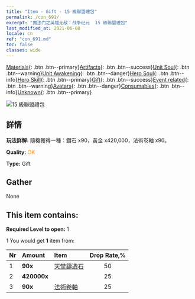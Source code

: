 ```yaml
---
title: "Item - Gift - 15 級聯盟禮包"
permalink: /con_691/
excerpt: "魔法门之英雄无敌：战争纪元  15 級聯盟禮包"
last_modified_at: 2021-06-08
locale: cn
ref: "con_691.md"
toc: false
classes: wide
---
```

 [Materials](/ItemsCN/){: .btn .btn--primary}[Artifacts](/ItemsCN/Artifacts/){: .btn .btn--success}[Unit Soul](/ItemsCN/UnitSoul/){: .btn .btn--warning}[Unit Awakening](/ItemsCN/UnitAwakening/){: .btn .btn--danger}[Hero Soul](/ItemsCN/HeroSoul/){: .btn .btn--info}[Hero Skill](/ItemsCN/HeroSkill/){: .btn .btn--primary}[Gift](/ItemsCN/Gift/){: .btn .btn--success}[Event related](/ItemsCN/Events/){: .btn .btn--warning}[Avatars](/ItemsCN/Avatars/){: .btn .btn--danger}[Consumables](/ItemsCN/Consumables/){: .btn .btn--info}[Unknown](/ItemsCN/Unknown/){: .btn .btn--primary}

 ![15 級聯盟禮包](/images/t/i_50002.png)

## 詳情
 **玩法詳解:** 隨機獲得一種：鑽石 x90，黃金 x420,000，法術卷軸 x90。

 **Quality:** <span style="color: #FF8C00">OK</span>

 **Type:** Gift

## Gather

  None

## This item contains:

 **Required Level to open:** 1

 1 You would get **1** item  from:

  | Nr | Amount |     Item    | Drop Rate,% |
  |:---|:-------|:------------|:---------:|
  | 1 |  **90x** | [天堂鑄造石](/cn/Items/art_188/) | 50 | 
  | 2 |  **420000x** | <i class="fas fa-coins"/> | 25 | 
  | 3 |  **90x** | [法術卷軸](/cn/Items/con_694/) | 25 | 
